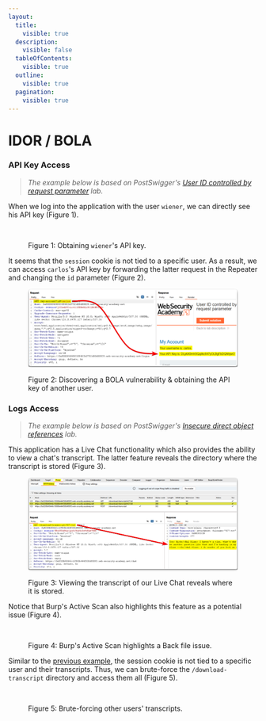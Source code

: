 ```yaml
---
layout:
  title:
    visible: true
  description:
    visible: false
  tableOfContents:
    visible: true
  outline:
    visible: true
  pagination:
    visible: true
---
```


# IDOR / BOLA

### API Key Access <a href="#api-key-access" id="api-key-access"></a>

> _The example below is based on PostSwigger's_ [_User ID controlled by request parameter_](https://portswigger.net/web-security/access-control/lab-user-id-controlled-by-request-parameter) _lab._

When we log into the application with the user `wiener`, we can directly see his API key (Figure 1).

<figure><img src="../../../.gitbook/assets/web_bola_1.avif" alt=""><figcaption><p>Figure 1: Obtaining <code>wiener</code>'s API key.</p></figcaption></figure>

It seems that the `session` cookie is not tied to a specific user. As a result, we can access `carlos`'s API key by forwarding the latter request in the Repeater and changing the `id` parameter (Figure 2).

<figure><img src="../../../.gitbook/assets/web_bola_2.png" alt=""><figcaption><p>Figure 2: Discovering a BOLA vulnerability &#x26; obtaining the API key of another user.</p></figcaption></figure>

### Logs Access <a href="#logs-access" id="logs-access"></a>

> _The example below is based on PostSwigger's_ [_Insecure direct object references_](https://portswigger.net/web-security/access-control/lab-insecure-direct-object-references) _lab._

This application has a Live Chat functionality which also provides the ability to view a chat's transcript. The latter feature reveals the directory where the transcript is stored (Figure 3).

<figure><img src="../../../.gitbook/assets/web_bola_3.png" alt=""><figcaption><p>Figure 3: Viewing the transcript of our Live Chat reveals where it is stored.</p></figcaption></figure>

Notice that Burp's Active Scan also highlights this feature as a potential issue (Figure 4).

<figure><img src="../../../.gitbook/assets/web_bola_4.avif" alt=""><figcaption><p>Figure 4: Burp's Active Scan highlights a Back file issue.</p></figcaption></figure>

Similar to the [previous example](https://x7331.gitbook.io/notes/tcm/web-testing/authorization/bola#api-key-access), the session cookie is not tied to a specific user and their transcripts. Thus, we can brute-force the `/download-transcript` directory and access them all (Figure 5).

<figure><img src="../../../.gitbook/assets/web_bola_5.avif" alt=""><figcaption><p>Figure 5: Brute-forcing other users' transcripts.</p></figcaption></figure>
